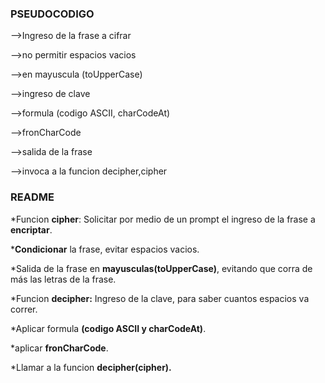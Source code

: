 ### PSEUDOCODIGO

-->Ingreso de la frase a cifrar

-->no permitir espacios vacios

-->en mayuscula (toUpperCase)

-->ingreso de clave

-->formula (codigo ASCII, charCodeAt)

-->fronCharCode

-->salida de la frase

-->invoca a la funcion decipher,cipher


### README ###

*Funcion __cipher__: Solicitar por medio de un prompt el ingreso de la frase a __encriptar__.

*__Condicionar__ la frase, evitar espacios vacios.

*Salida de la frase en __mayusculas(toUpperCase)__, evitando que corra de más las letras de la frase.

*Funcion __decipher:__ Ingreso de la clave, para saber cuantos espacios va correr.

*Aplicar formula __(codigo ASCII y charCodeAt)__.

*aplicar __fronCharCode__.

*Llamar a la funcion __decipher(cipher).__
